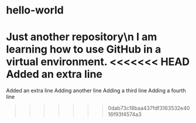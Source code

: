 # hello-world
Just another repository\n
I am learning how to use GitHub in a virtual environment. 
<<<<<<< HEAD
Added an extra line
=======
Added an extra line
Adding another line
Adding a third line
Adding a fourth line
>>>>>>> 0dab73c18baa437fdf3163532e4016f93f4574a3
